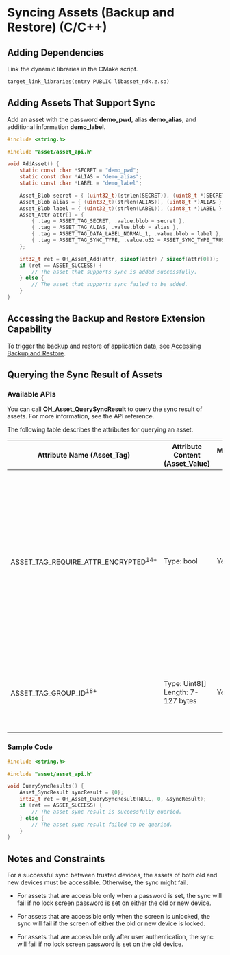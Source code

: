 # Syncing Assets (Backup and Restore) (C/C++)


## Adding Dependencies

Link the dynamic libraries in the CMake script.
```txt
target_link_libraries(entry PUBLIC libasset_ndk.z.so)
```

## Adding Assets That Support Sync

Add an asset with the password **demo_pwd**, alias **demo_alias**, and additional information **demo_label**.

```c
#include <string.h>

#include "asset/asset_api.h"

void AddAsset() {
    static const char *SECRET = "demo_pwd";
    static const char *ALIAS = "demo_alias";
    static const char *LABEL = "demo_label";

    Asset_Blob secret = { (uint32_t)(strlen(SECRET)), (uint8_t *)SECRET };
    Asset_Blob alias = { (uint32_t)(strlen(ALIAS)), (uint8_t *)ALIAS };
    Asset_Blob label = { (uint32_t)(strlen(LABEL)), (uint8_t *)LABEL };
    Asset_Attr attr[] = {
        { .tag = ASSET_TAG_SECRET, .value.blob = secret },
        { .tag = ASSET_TAG_ALIAS, .value.blob = alias },
        { .tag = ASSET_TAG_DATA_LABEL_NORMAL_1, .value.blob = label },
        { .tag = ASSET_TAG_SYNC_TYPE, .value.u32 = ASSET_SYNC_TYPE_TRUSTED_DEVICE }, // You need to specify the sync type between trusted devices (for example, clone between old and new devices).
    };

    int32_t ret = OH_Asset_Add(attr, sizeof(attr) / sizeof(attr[0]));
    if (ret == ASSET_SUCCESS) {
        // The asset that supports sync is added successfully.
    } else {
        // The asset that supports sync failed to be added.
    }
}
```

## Accessing the Backup and Restore Extension Capability

To trigger the backup and restore of application data, see [Accessing Backup and Restore](../../file-management/app-file-backup-extension.md).

## Querying the Sync Result of Assets

### Available APIs

You can call **OH_Asset_QuerySyncResult** to query the sync result of assets. For more information, see the API reference.

The following table describes the attributes for querying an asset.

| Attribute Name (Asset_Tag)           | Attribute Content (Asset_Value)                                      | Mandatory or Not| Description                                                        |
| ------------------------------- | ------------------------------------------------------------ | -------- | ------------------------------------------------------------ |
| ASSET_TAG_REQUIRE_ATTR_ENCRYPTED<sup>14+</sup> | Type: bool| Yes| Whether to query the sync result of the asset whose custom additional information is encrypted. The value **true** means to query the sync result; the value **false** means the opposite. The default value is **false**.|
| ASSET_TAG_GROUP_ID<sup>18+</sup> | Type: Uint8[]<br>Length: 7-127 bytes| Yes| Group to which the asset to be queried belongs. By default, this parameter is not specified.|


### Sample Code

```c
#include <string.h>

#include "asset/asset_api.h"

void QuerySyncResults() {
    Asset_SyncResult syncResult = {0};
    int32_t ret = OH_Asset_QuerySyncResult(NULL, 0, &syncResult);
    if (ret == ASSET_SUCCESS) {
        // The asset sync result is successfully queried.
    } else {
        // The asset sync result failed to be queried.
    }
}
```

## Notes and Constraints

For a successful sync between trusted devices, the assets of both old and new devices must be accessible. Otherwise, the sync might fail.

* For assets that are accessible only when a password is set, the sync will fail if no lock screen password is set on either the old or new device.
  
* For assets that are accessible only when the screen is unlocked, the sync will fail if the screen of either the old or new device is locked.

* For assets that are accessible only after user authentication, the sync will fail if no lock screen password is set on the old device.

